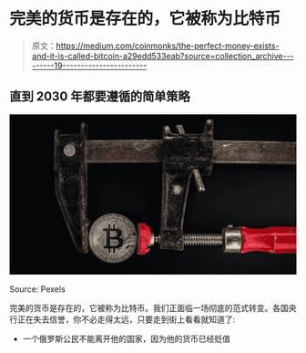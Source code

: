 # 完美的货币是存在的，它被称为比特币

> 原文：<https://medium.com/coinmonks/the-perfect-money-exists-and-it-is-called-bitcoin-a29edd533eab?source=collection_archive---------19----------------------->

## 直到 2030 年都要遵循的简单策略

![](img/4e661de6eb002a21f7fb85be791cd668.png)

Source: Pexels

完美的货币是存在的，它被称为比特币。我们正面临一场彻底的范式转变。各国央行正在失去信誉，你不必走得太远，只要走到街上看看就知道了:

*   一个俄罗斯公民不能离开他的国家，因为他的货币已经贬值